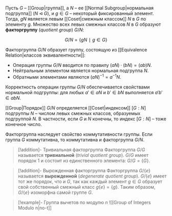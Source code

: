 Пусть $G$ – [[Group|группа]], а $N$ – ее [[Normal Subgroup|нормальная подгруппа]] ($N \triangleleft G$), и $g∈G$ – некоторый фиксированный элемент. Тогда, $gN$ является левым [[Coset|смежным классом]] $N$ в $G$ по элементу $g$. Множество всех левых смежных классов $N$ в $G$ образуют **факторгруппу** (*quotient group*) $G/N$:

$$
G/N = \{ gN ∣ g∈G \}
$$

Факторгруппа $G/N$ образует группу, состоящую из [[Equivalence Relation|классов эквивалентности]]:
- Операция группы $G/N$ вводится по правилу $(aN)·(bN) = (ab)N$.
- Нейтральным элементом является нормальная подгруппа $N$.
- Обратными элементами являются $(aN)^{-1}=a^{-1}N$.

Корректность операции группы $G/N$ обеспечивается свойствами нормальной подгруппы: для любых $a'∈aN$ и $b'∈bN$ выполняется $a'b'∈abN$.

[[Group|Порядок]] $G/N$ определяется [[Coset|индексом]] $[G:N]$ подгруппы $N$ – числом левых смежных классов, образуемых подгруппой $N$. В частности, если $G$ и $N$ конечны, то индекс $[G:N]$ – тоже конечное число.

Факторгруппа наследует свойство коммутативности группы. Если группа $G$ коммутативна, то коммутативна и факторгруппа $G/N$.

>[!addition]- Тривиальная факторгруппа
Факторгруппа $G/G$ называется **тривиальной** (*trivial quotient group*). $G/G$ имеет порядок $1$ и состоит из единственного элемента: $G/G=\{ G \}$.

>[!addition]- Вырожденная факторгруппа 
Факторгруппа $G/\{ e \}$ называется **вырожденной** (*degenerate quotient group*). $G/\{ e \}$ имеет тот же порядок, что и $G$, так как каждый элемент $g∈G$ образует свой собственный смежный класс  $g\{ e \}=\{ g \}$. Таким образом, $G/\{ e \}$ изоморфна самой группе $G$. 

>[!example]- Группа вычетов по модулю $n$
>![[Group of Integers Modulo n|no-t]]

